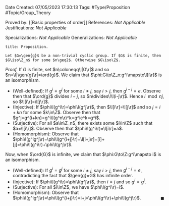 <div class="topSpace"></div>

Date Created: 07/05/2023 17:30:13
Tags: #Type/Proposition #Topic/Group_Theory

Proved by: [[Basic properties of order]]
References: _Not Applicable_
Justifications: _Not Applicable_

Specializations: _Not Applicable_
Generalizations: _Not Applicable_

``` ad-Proposition
title: Proposition.

Let $G=\gen{g}$ be a non-trivial cyclic group. If $G$ is finite, then $G\iso\Z_n$ for some $n\geq2$. Otherwise $G\iso\Z$.

```

<i>Proof.</i> If $G$ is finite, set $n\coloneqq\l|G\r|$ and so $n=\l|\gen{g}\r|=\ord{g}$. We claim that $\phi:G\to\Z_n:g^i\mapsto\l[i\r]$ is an isomorphism.
* (Well-defined): If $g^i=g^j$ for some $i\neq j$, say $i>j$, then $g^{i-j}=e$. Observe then that $\ord{g}$ divides $i-j$, so $n\divides\!\l(i-j\r)$. Hence $i\mod{n}j$, so $\l[i\r]=\l[j\r]$.
* (Injective): If $\phi\l(g^i\r)=\phi\l(g^j\r)$, then $\l[i\r]=\l[j\r]$ and so $j=i+kn$ for some $k\in\Z$. Observe then that $g^j=g^{i+kn}=g^i\l(g^n\r)^k=g^ie^k=g^i$.
* (Surjective): For all $a\in\Z_n$, there exists some $i\in\Z$ such that $a=\l[i\r]$. Observe then that $\phi\l(g^i\r)=\l[i\r]=a$.
* (Homomorphism): Observe that $\phi\l(g^ig^j\r)=\phi\l(g^{i+j}\r)=\l[i+j\r]=[i]+[j]=\phi\l(g^i\r)+\phi\l(g^j\r)$.

Now, when $\ord{G}$ is infinite, we claim that $\phi:G\to\Z:g^i\mapsto i$ is an isomorphism.
* (Well-defined): If $g^i=g^j$ for some $i\neq j$, say $i>j$, then $g^{i-j}=e$, contradicting the fact that $\gen{g}=G$ has infinite order.
* (Injective): If $\phi\l(g^i\r)=\phi\l(g^j\r)$, then $i=j$ and so $g^i=g^j$.
* (Surjective): For all $i\in\Z$, we have $\phi\l(g^i\r)=i$.
* (Homomorphism): Observe that $\phi\l(g^ig^j\r)=\phi\l(g^{i+j}\r)=i+j=\phi\l(g^i\r)+\phi\l(g^j\r)$.<span style="float:right;">$\blacksquare$</span>

